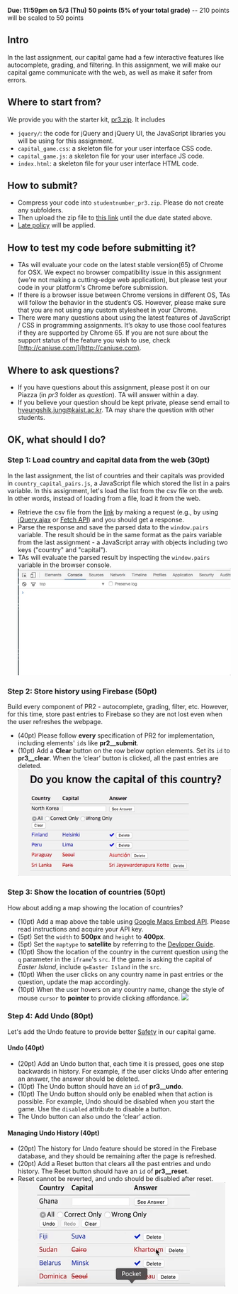 **Due: 11:59pm on 5/3 (Thu)**
**50 points (5% of your total grade)**
 -- 210 points will be scaled to 50 points

## Intro
In the last assignment, our capital game had a few interactive features like autocomplete, grading, and filtering. In this assignment, we will make our capital game communicate with the web, as well as make it safer from errors.

## Where to start from?
We provide you with the starter kit, [pr3.zip](assets/pr3/pr3.zip). It includes
- `jquery/`: the code for jQuery and jQuery UI, the JavaScript libraries you will be using for this assignment.
- `capital_game.css`: a skeleton file for your user interface CSS code.
- `capital_game.js`: a skeleton file for your user interface JS code.
- `index.html`: a skeleton file for your user interface HTML code.

## How to submit?
- Compress your code into `studentnumber_pr3.zip`. Please do not create any subfolders.
- Then upload the zip file to [this link](https://www.dropbox.com/request/jPtZ2eJUy65mKt0iu3VY) until the due date stated above.
- [Late policy](logistics.html#grading) will be applied.

## How to test my code before submitting it?
- TAs will evaluate your code on the latest stable version(65) of Chrome for OSX. We expect no browser compatibility issue in this assignment (we're not making a cutting-edge web application), but please test your code in your platform's Chrome before submission.
- If there is a browser issue between Chrome versions in different OS, TAs will follow the behavior in the student’s OS. However, please make sure that you are not using any custom stylesheet in your Chrome.
- There were many questions about using the latest features of JavaScript / CSS in programming assignments. It’s okay to use those cool features if they are supported by Chrome 65. If you are not sure about the support status of the feature you wish to use, check [http://caniuse.com/](http://caniuse.com).

## Where to ask questions?
- If you have questions about this assignment, please post it on our Piazza (in *pr3* folder as *question*). TA will answer within a day.
- If you believe your question should be kept private, please send email to [hyeungshik.jung@kaist.ac.kr](mailto:hyeungshik.jung@kaist.ac.kr). TA may share the question with other students.

## OK, what should I do?

### Step 1: Load country and capital data from the web (30pt)
In the last assignment, the list of countries and their capitals was provided in `country_capital_pairs.js`, a JavaScript file which stored the list in a pairs variable. In this assignment, let's load the list from the csv file on the web. In other words, instead of loading from a file, load it from the web.
- Retrieve the csv file from the [link](https://s3.ap-northeast-2.amazonaws.com/cs374-csv/country_capital_pairs.csv) by making a request (e.g., by using [jQuery.ajax](http://api.jquery.com/jquery.ajax/) or [Fetch API](https://developer.mozilla.org/en-US/docs/Web/API/Fetch_API)) and you should get a response.
- Parse the response and save the parsed data to the `window.pairs` variable. The result should be in the same format as the pairs variable from the last assignment - a JavaScript array with objects including two keys ("country" and "capital").
- TAs will evaluate the parsed result by inspecting the `window.pairs` variable in the browser console.
![](assets/pr3/check_parsed.gif)

### Step 2: Store history using Firebase (50pt)
Build every component of PR2 - autocomplete, grading, filter, etc. However, for this time, store past entries to Firebase so they are not lost even when the user refreshes the webpage.
- (40pt) Please follow **every** specification of PR2 for implementation, including elements' `id`s like **pr2__submit**.
- (10pt) Add a **Clear** button on the row below option elements. Set its `id` to **pr3__clear**. When the ‘clear’ button is clicked, all the past entries are deleted.
![](assets/pr3/show_clear.gif)

### Step 3: Show the location of countries (50pt)
How about adding a map showing the location of countries?
* (10pt) Add a map above the table using [Google Maps Embed API](https://developers.google.com/maps/documentation/embed/guide). Please read instructions and acquire your API key.
* (5pt) Set the `width` to **500px** and `height` to **400px**.
* (5pt) Set the `maptype` to **satellite** by referring to the [Devloper Guide](https://developers.google.com/maps/documentation/embed/guide).
* (10pt) Show the location of the country in the current question using the `q` parameter in the `iframe`'s `src`. If the game is asking the capital of *Easter Island*, include `q=Easter Island` in the `src`.
* (10pt) When the user clicks on any country name in past entries or the question, update the map accordingly.
* (10pt) When the user hovers on any country name, change the style of mouse `cursor` to **pointer** to provide clicking affordance.
![](assets/pr3/update_map.gif)

### Step 4: Add Undo (80pt)
Let's add the Undo feature to provide better [Safety](https://kixlab.org/courses/hci/classes/06-Safety/) in our capital game.


#### Undo (40pt)
- (20pt) Add an Undo button that, each time it is pressed, goes one step backwards in history. For example, if the user clicks Undo after entering an answer, the answer should be deleted.
- (10pt) The Undo button should have an `id` of **pr3__undo**.
- (10pt) The Undo button should only be enabled when that action is possible. For example, Undo should be disabled when you start the game. Use the `disabled` attribute to disable a button.
- The Undo button can also undo the ‘clear’ action.

#### Managing Undo History (40pt)
- (20pt) The history for Undo feature should be stored in the Firebase database, and they should be remaining after the page is refreshed.
- (20pt) Add a Reset button that clears all the past entries and undo history. The Reset button should have an `id` of **pr3__reset**.
- Reset cannot be reverted, and undo should be disabled after reset.
![](assets/pr3/undo_example.gif)
